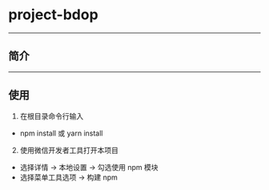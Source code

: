 # project-bdop

---

## 简介

---

## 使用

1. 在根目录命令行输入

- npm install 或 yarn install

2. 使用微信开发者工具打开本项目

- 选择详情 -> 本地设置 -> 勾选使用 npm 模块
- 选择菜单工具选项 -> 构建 npm
